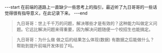 ---start
在前端的道路上一直缺少一些思考上的指引，最近听了九日哥哥的一些话觉得很有指导意义，在此记录下来。
---end

> 九日哥哥：世上千千万的问题，解决哪些才是有效的？这种能力叫做定义问题。它远比解决问题来得重要，因为解决问题随便一个校招生也能搞定。

> 九日哥哥：为什么做 做之后的结果怎么体现(数据) 有数据之后能做什么？ 帮助到提升前端开发体验了吗。
